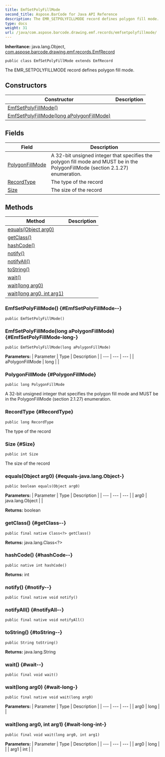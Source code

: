```yaml
---
title: EmfSetPolyFillMode
second_title: Aspose.BarCode for Java API Reference
description: The EMR_SETPOLYFILLMODE record defines polygon fill mode.
type: docs
weight: 31
url: /java/com.aspose.barcode.drawing.emf.records/emfsetpolyfillmode/
---
```

**Inheritance:**
java.lang.Object, [com.aspose.barcode.drawing.emf.records.EmfRecord](../../com.aspose.barcode.drawing.emf.records/emfrecord)
```
public class EmfSetPolyFillMode extends EmfRecord
```

The EMR\_SETPOLYFILLMODE record defines polygon fill mode.
## Constructors

| Constructor | Description |
| --- | --- |
| [EmfSetPolyFillMode()](#EmfSetPolyFillMode--) |  |
| [EmfSetPolyFillMode(long aPolygonFillMode)](#EmfSetPolyFillMode-long-) |  |
## Fields

| Field | Description |
| --- | --- |
| [PolygonFillMode](#PolygonFillMode) | A 32-bit unsigned integer that specifies the polygon fill mode and MUST be in the PolygonFillMode (section 2.1.27) enumeration. |
| [RecordType](#RecordType) | The type of the record |
| [Size](#Size) | The size of the record |
## Methods

| Method | Description |
| --- | --- |
| [equals(Object arg0)](#equals-java.lang.Object-) |  |
| [getClass()](#getClass--) |  |
| [hashCode()](#hashCode--) |  |
| [notify()](#notify--) |  |
| [notifyAll()](#notifyAll--) |  |
| [toString()](#toString--) |  |
| [wait()](#wait--) |  |
| [wait(long arg0)](#wait-long-) |  |
| [wait(long arg0, int arg1)](#wait-long-int-) |  |
### EmfSetPolyFillMode() {#EmfSetPolyFillMode--}
```
public EmfSetPolyFillMode()
```


### EmfSetPolyFillMode(long aPolygonFillMode) {#EmfSetPolyFillMode-long-}
```
public EmfSetPolyFillMode(long aPolygonFillMode)
```


**Parameters:**
| Parameter | Type | Description |
| --- | --- | --- |
| aPolygonFillMode | long |  |

### PolygonFillMode {#PolygonFillMode}
```
public long PolygonFillMode
```


A 32-bit unsigned integer that specifies the polygon fill mode and MUST be in the PolygonFillMode (section 2.1.27) enumeration.

### RecordType {#RecordType}
```
public long RecordType
```


The type of the record

### Size {#Size}
```
public int Size
```


The size of the record

### equals(Object arg0) {#equals-java.lang.Object-}
```
public boolean equals(Object arg0)
```




**Parameters:**
| Parameter | Type | Description |
| --- | --- | --- |
| arg0 | java.lang.Object |  |

**Returns:**
boolean
### getClass() {#getClass--}
```
public final native Class<?> getClass()
```




**Returns:**
java.lang.Class<?>
### hashCode() {#hashCode--}
```
public native int hashCode()
```




**Returns:**
int
### notify() {#notify--}
```
public final native void notify()
```




### notifyAll() {#notifyAll--}
```
public final native void notifyAll()
```




### toString() {#toString--}
```
public String toString()
```




**Returns:**
java.lang.String
### wait() {#wait--}
```
public final void wait()
```




### wait(long arg0) {#wait-long-}
```
public final native void wait(long arg0)
```




**Parameters:**
| Parameter | Type | Description |
| --- | --- | --- |
| arg0 | long |  |

### wait(long arg0, int arg1) {#wait-long-int-}
```
public final void wait(long arg0, int arg1)
```




**Parameters:**
| Parameter | Type | Description |
| --- | --- | --- |
| arg0 | long |  |
| arg1 | int |  |

